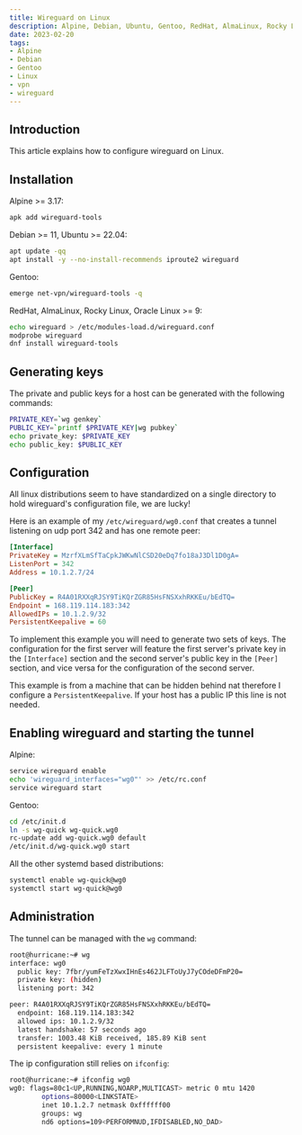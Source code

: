 ```yaml
---
title: Wireguard on Linux
description: Alpine, Debian, Ubuntu, Gentoo, RedHat, AlmaLinux, Rocky Linux, Oracle Linux
date: 2023-02-20
tags:
- Alpine
- Debian
- Gentoo
- Linux
- vpn
- wireguard
---
```


## Introduction

This article explains how to configure wireguard on Linux.

## Installation

Alpine >= 3.17:
```sh
apk add wireguard-tools
```

Debian >= 11, Ubuntu >= 22.04:
```sh
apt update -qq
apt install -y --no-install-recommends iproute2 wireguard
```

Gentoo:
```sh
emerge net-vpn/wireguard-tools -q
```

RedHat, AlmaLinux, Rocky Linux, Oracle Linux >= 9:
```sh
echo wireguard > /etc/modules-load.d/wireguard.conf
modprobe wireguard
dnf install wireguard-tools
```

## Generating keys

The private and public keys for a host can be generated with the following commands:
```sh
PRIVATE_KEY=`wg genkey`
PUBLIC_KEY=`printf $PRIVATE_KEY|wg pubkey`
echo private_key: $PRIVATE_KEY
echo public_key: $PUBLIC_KEY
```

## Configuration

All linux distributions seem to have standardized on a single directory to hold wireguard's configuration file, we are lucky!

Here is an example of my `/etc/wireguard/wg0.conf` that creates a tunnel listening on udp port 342 and has one remote peer:
```cfg
[Interface]
PrivateKey = MzrfXLmSfTaCpkJWKwNlCSD20eDq7fo18aJ3Dl1D0gA=
ListenPort = 342
Address = 10.1.2.7/24

[Peer]
PublicKey = R4A01RXXqRJSY9TiKQrZGR85HsFNSXxhRKKEu/bEdTQ=
Endpoint = 168.119.114.183:342
AllowedIPs = 10.1.2.9/32
PersistentKeepalive = 60
```

To implement this example you will need to generate two sets of keys. The configuration for the first server will feature the first server's private key in the `[Interface]` section and the second server's public key in the `[Peer]` section, and vice versa for the configuration of the second server.

This example is from a machine that can be hidden behind nat therefore I configure a `PersistentKeepalive`. If your host has a public IP this line is not needed.

## Enabling wireguard and starting the tunnel

Alpine:
```sh
service wireguard enable
echo 'wireguard_interfaces="wg0"' >> /etc/rc.conf
service wireguard start
```

Gentoo:
```sh
cd /etc/init.d
ln -s wg-quick wg-quick.wg0
rc-update add wg-quick.wg0 default
/etc/init.d/wg-quick.wg0 start
```

All the other systemd based distributions:
```sh
systemctl enable wg-quick@wg0
systemctl start wg-quick@wg0
```

## Administration

The tunnel can be managed with the `wg` command:
```sh
root@hurricane:~# wg
interface: wg0
  public key: 7fbr/yumFeTzXwxIHnEs462JLFToUyJ7yCOdeDFmP20=
  private key: (hidden)
  listening port: 342

peer: R4A01RXXqRJSY9TiKQrZGR85HsFNSXxhRKKEu/bEdTQ=
  endpoint: 168.119.114.183:342
  allowed ips: 10.1.2.9/32
  latest handshake: 57 seconds ago
  transfer: 1003.48 KiB received, 185.89 KiB sent
  persistent keepalive: every 1 minute
```

The ip configuration still relies on `ifconfig`:
```sh
root@hurricane:~# ifconfig wg0
wg0: flags=80c1<UP,RUNNING,NOARP,MULTICAST> metric 0 mtu 1420
        options=80000<LINKSTATE>
        inet 10.1.2.7 netmask 0xffffff00
        groups: wg
        nd6 options=109<PERFORMNUD,IFDISABLED,NO_DAD>
```
